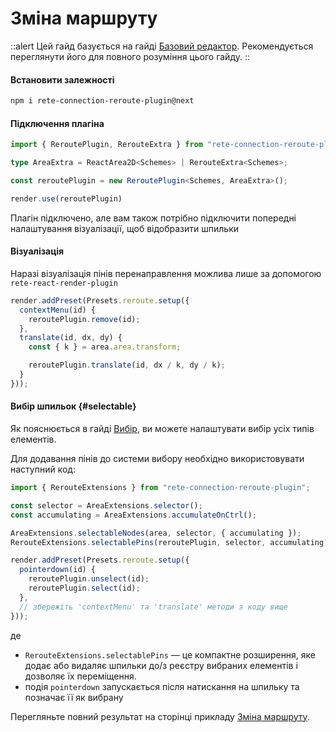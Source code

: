 # Зміна маршруту

::alert
Цей гайд базується на гайді [Базовий редактор](./basic). Рекомендується переглянути його для повного розуміння цього гайду.
::


#### Встановити залежності

```bash
npm i rete-connection-reroute-plugin@next
```

#### Підключення плагіна

```ts
import { ReroutePlugin, RerouteExtra } from "rete-connection-reroute-plugin";

type AreaExtra = ReactArea2D<Schemes> | RerouteExtra<Schemes>;

const reroutePlugin = new ReroutePlugin<Schemes, AreaExtra>();

render.use(reroutePlugin)
```

Плагін підключено, але вам також потрібно підключити попередні налаштування візуалізації, щоб відобразити шпильки

#### Візуалізація

Наразі візуалізація пінів перенаправлення можлива лише за допомогою `rete-react-render-plugin`

```ts
render.addPreset(Presets.reroute.setup({
  contextMenu(id) {
    reroutePlugin.remove(id);
  },
  translate(id, dx, dy) {
    const { k } = area.area.transform;

    reroutePlugin.translate(id, dx / k, dy / k);
  }
}));
```

#### Вибір шпильок {#selectable}

Як пояснюється в гайді [Вибір](./selectable), ви можете налаштувати вибір усіх типів елементів.

Для додавання пінів до системи вибору необхідно використовувати наступний код:

```ts
import { RerouteExtensions } from "rete-connection-reroute-plugin";

const selector = AreaExtensions.selector();
const accumulating = AreaExtensions.accumulateOnCtrl();

AreaExtensions.selectableNodes(area, selector, { accumulating });
RerouteExtensions.selectablePins(reroutePlugin, selector, accumulating);

render.addPreset(Presets.reroute.setup({
  pointerdown(id) {
    reroutePlugin.unselect(id);
    reroutePlugin.select(id);
  },
  // збережіть 'contextMenu' та 'translate' методи з коду вище
}));

```

де
- `RerouteExtensions.selectablePins` — це компактне розширення, яке додає або видаляє шпильки до/з реєстру вибраних елементів і дозволяє їх переміщення.
- подія `pointerdown` запускається після натискання на шпильку та позначає її як вибрану

Перегляньте повний результат на сторінці прикладу [Зміна маршруту](/examples/reroute).
